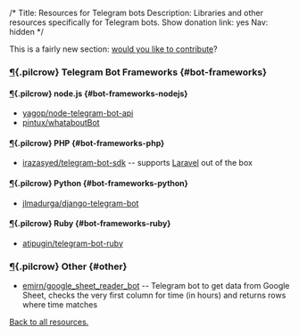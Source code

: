 /*
Title: Resources for Telegram bots
Description: Libraries and other resources specifically for Telegram bots.
Show donation link: yes
Nav: hidden
*/

<div class="note">
  This is a fairly new section: <a href="https://github.com/botwiki/botwiki.org">would you like to contribute</a>?
</div>


### [¶](#bot-frameworks){.pilcrow} Telegram Bot Frameworks {#bot-frameworks}

#### [¶](#bot-frameworks-nodejs){.pilcrow} node.js {#bot-frameworks-nodejs}

- [yagop/node-telegram-bot-api](https://github.com/yagop/node-telegram-bot-api)
- [pintux/whataboutBot](https://github.com/pintux/whataboutBot)

#### [¶](#bot-frameworks-php){.pilcrow} PHP {#bot-frameworks-php}

- [irazasyed/telegram-bot-sdk](https://github.com/irazasyed/telegram-bot-sdk) -- supports [Laravel](https://laravel.com/) out of the box


#### [¶](#bot-frameworks-python){.pilcrow} Python {#bot-frameworks-python}

- [jlmadurga/django-telegram-bot](https://github.com/jlmadurga/django-telegram-bot)


#### [¶](#bot-frameworks-ruby){.pilcrow} Ruby {#bot-frameworks-ruby}

- [atipugin/telegram-bot-ruby](https://github.com/atipugin/telegram-bot-ruby)

### [¶](#other){.pilcrow} Other {#other}

- [emirn/google_sheet_reader_bot](https://github.com/emirn/google_sheet_reader_bot/) -- Telegram bot to get data from Google Sheet, checks the very first column for time (in hours) and returns rows where time matches



[Back to all resources.](/resources)
